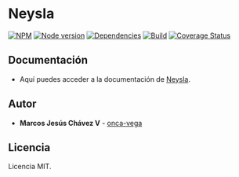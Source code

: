 # Neysla
[![NPM](https://nodei.co/npm/neysla.png?mini=true)](https://www.npmjs.com/package/neysla)
[![Node version](https://img.shields.io/badge/package-v3.5.13-orange.svg)](https://www.npmjs.com/package/neysla)
[![Dependencies](https://img.shields.io/badge/dependencies-none-green.svg)](https://www.npmjs.com/package/neysla)
[![Build](https://img.shields.io/badge/build-passing-brightgreen.svg)](https://travis-ci.org/onca-vega/Neysla)
[![Coverage Status](https://coveralls.io/repos/github/onca-vega/Neysla/badge.svg?branch=master)](https://coveralls.io/github/onca-vega/Neysla?branch=master)

## Documentación
- Aquí puedes acceder a la documentación de [Neysla].

## Autor
* **Marcos Jesús Chávez V** - [onca-vega]

## Licencia
Licencia MIT.

[Neysla]: https://www.onca-vega.com/#/portafolio/neysla/instalacion
[onca-vega]: https://onca-vega.com
